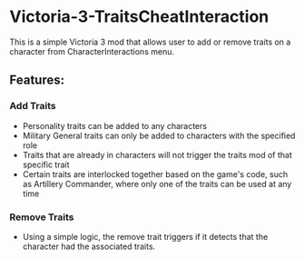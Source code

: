 # Victoria-3-TraitsCheatInteraction

This is a simple Victoria 3 mod that allows user to add or remove traits on a character from CharacterInteractions menu.

## Features:

### Add Traits
- Personality traits can be added to any characters
- Military General traits can only be added to characters with the specified role
- Traits that are already in characters will not trigger the traits mod of that specific trait
- Certain traits are interlocked together based on the game's code, such as Artillery Commander, where only one of the traits can be used at any time

### Remove Traits
- Using a simple logic, the remove trait triggers if it detects that the character had the associated traits.
